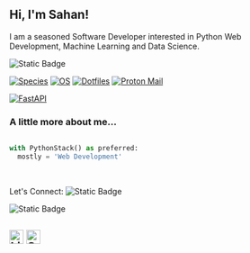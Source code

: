 <h2> Hi, I'm Sahan!</h2>
<p>I am a seasoned Software Developer interested in Python Web Development, Machine Learning and Data Science.<a href="http://www.unb.br"></a></br></p>

<img alt="Static Badge" src="https://img.shields.io/badge/Python-%23ffffff?style=flat&logo=Python">


[![Species](https://img.shields.io/badge/Species-Homo_sapiens-success?style=flat-square&logo=mailchimp&logoColor=white)](https://en.wikipedia.org/wiki/Homo_sapiens)
[![OS](https://img.shields.io/badge/OS-Linux-informational?style=flat-square&logo=linux&logoColor=white)](https://en.wikipedia.org/wiki/Linux)
[![Dotfiles](https://img.shields.io/badge/Setup-Dotfiles-blue?style=flat-square&logo=when-i-work&logoColor=white)](https://github.com/br3ndonland/dotfiles)
[![Proton Mail](https://img.shields.io/badge/Email%20service-Proton%20Mail-informational?style=flat-square&color=8B89CC&logo=protonmail&logoColor=white)](https://proton.me/mail)

[![FastAPI](https://img.shields.io/badge/Python%20framework-FastAPI-teal?style=flat-square&logo=python&logoColor=white)](https://fastapi.tiangolo.com/)
<br />

### A little more about me...  

```python

with PythonStack() as preferred:
  mostly = 'Web Development'

```
<br/>

Let's Connect:
<img alt="Static Badge" src="https://img.shields.io/badge/Sahan%20Lakshitha-green?style=social&logo=Linkedin&color=black&link=https%3A%2F%2Fwww.linkedin.com%2Fin%2Fsahanlk%2F">

![Static Badge](https://img.shields.io/badge/Sahan%20Lakshitha-green?style=social&logo=Linkedin&color=black&link=https%3A%2F%2Fwww.linkedin.com%2Fin%2Fsahanlk%2F)


[<img src="https://img.shields.io/badge/LinkedIn-282C34?logo=linkedin&logoColor=0077B5" alt="LinkedIn logo" title="LinkedIn" height="25" />](https://www.linkedin.com/in/valentinbriand42)
[<img src="https://img.shields.io/badge/Stack%20Overflow-282C34?logo=stackoverflow&logoColor=FE7A16" alt="Stack Overflow logo" title="Stack Overflow" height="25" />](https://stackoverflow.com/users/10927329/valentin-briand)
---

